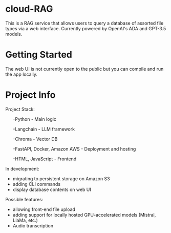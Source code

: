# cloud-RAG

This is a RAG service that allows users to query a database of assorted file types via a web interface. Currently powered by OpenAI's ADA and GPT-3.5 models.

# Getting Started

The web UI is not currently open to the public but you can compile and run the app locally.

# Project Info

Project Stack:
<ul>

  -Python - Main logic
  
  -Langchain - LLM framework
  
  -Chroma - Vector DB
  
  -FastAPI, Docker, Amazon AWS - Deployment and hosting
  
  -HTML, JavaScript - Frontend
  
</ul>


In development:
- migrating to persistent storage on Amazon S3
- adding CLI commands
- display database contents on web UI

Possible features:
- allowing front-end file upload
- adding support for locally hosted GPU-accelerated models (Mistral, LlaMa, etc.)
- Audio transcription


